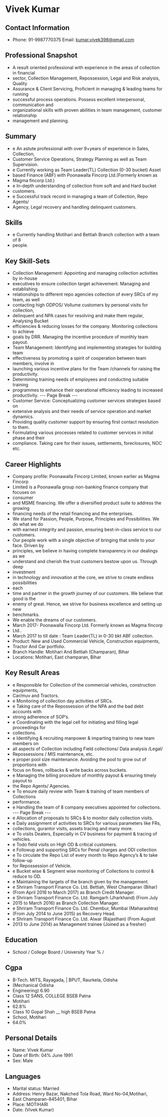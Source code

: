 # Vivek Kumar

## Contact Information

* Phone: 91-9987770375 Email: kumar.vivek398@qmail.com


## Professional Snapshot

* A result oriented professional with experience in the areas of collection in financial
* sector, Collection Management, Repossession, Legal and Risk analysis, Quality
* Assurance & Client Servicing, Proficient in managing & leading teams for running
* successful process operations. Possess excellent interpersonal, communication and
* organizational skills with proven abilities in team management, customer relationship
* management and planning.


## Summary

* e An astute professional with over 9+years of experience in Sales, Collection,
* Customer Service Operations, Strategy Planning as well as Team Supervision.
* e Currently working as Team Leader(TL) Collection (0-30 bucket) Asset
* based Finance (ABF) with Poonawalla Fincorp Ltd.(Formerly known as
* Magma fincorp Ltd.)
* e In-depth understanding of collection from soft and and Hard bucket
* customers.
* e Successful track record in managing a team of Collection, Repo Agents/
* Agency, Legal recovery and handling delinquent customers.


## Skills

* e Currently handling Motihari and Bettiah Branch collection with a team of 8
* people.


## Key Skill-Sets

* Collection Management: Appointing and managing collection activities by in-house
* executives to ensure collection target achievement. Managing and establishing
* relationships to different repo agencies collection of every SRCs of my team, as well
* contacting high ODPOS/ Vollume customers by personal visits for collection,
* delinquent and NPA cases for resolving and make them regular, Analysing Bucket
* efficiencies & reducing losses for the company. Monitoring collections to achieve
* goals by DRR. Managing the incentive procedure of monthly team payout.
* Team Management: Identifying and implementing strategies for building team
* effectiveness by promoting a spirit of cooperation between team members, involve in
* launching various incentive plans for the Team /channels for raising the productivity.
* Determining training needs of employees and conducting suitable training
* programmes to enhance their operational efficiency leading to increased productivity.
--- Page Break ---
* Customer Service: Conceptualizing customer services strategies based on
* extensive analysis and their needs of service operation and market dynamics.
* Providing quality customer support by ensuring first contact resolution to them.
* Formulating various processes related to customer services in initial phase and their
* compliance. Taking care for their issues, settlements, foreclosures, NOC etc.


## Career Highlights

* Company profile: Poonawalla Fincorp Limited, known earlier as Magma Fincorp
* Limited is a Poonawalla group non-banking finance company that focuses on
* consumer
* and MSME financing. We offer a diversified product suite to address the growing
* financing needs of the retail financing and the enterprises.
* We stand for Passion, People, Purpose, Principles and Possibilities. We do what we do
* with earnest integrity and passion, ensuring best-in-class service to our customers.
* Our people work with a single objective of bringing that smile to your face. Driven by
* principles, we believe in having complete transparency in our dealings as we
* understand and cherish the trust customers bestow upon us. Through deep
* investment
* in technology and innovation at the core, we strive to create endless possibilities
* each
* time and partner in the growth journey of our customers. We believe that good is the
* enemy of great. Hence, we strive for business excellence and setting up new
* benchmarks.
* We enable the dreams of our customers.
* March 2017- Poonawalla Fincorp Ltd. Formerly known as Magma fincorp
* Ltd..
* March 2017 to till date : Team Leader(TL) in 0-30 bkt ABF collection.
* Product: New and Used Commercial Vehicle, Construction equipments,
* Tractor And Car portfolio.
* Branch Handle: Motihari And Bettiah (Champaran), Bihar
* Locations: Motihari, East champaran, Bihar


## Key Result Areas

* e Responsible for Collection of the commercial vehicles, construction equipments,
* Car/muv and Tractors.
* e Monitoring of collection day activities of SRCs.
* e Taking care of the Repossession of the NPA and the bad debt accounts with
* strong adherence of SOP’s.
* e Coordinating with the legal cell for initiating and filling legal proceedings for
* collections.
* e Identifying & recruiting manpower & imparting training to new team members on
* all aspects of Collection including Field collections/ Data analysis /Legal/
* Repossessions / MIS maintenance, etc.
* e proper pool size maintenance. Avoiding the pool to grow out of proportions with
* focus on flows, rollbacks & write backs across buckets.
* e Managing the billing procedure of monthly payout & ensuring timely payout to
* the Repo Agents/ Agencies.
* e To ensure daily review with Team & training of team members of Collections
* performance.
* e Handling the team of 8 company executives appointed for collections.
--- Page Break ---
* e Allocation of proposals to SRCs & to monitor daily collection visits.
* e Daily assignment of activities to SRCs for various parameters like FRs,
* collections, gurantor visits, assets tracing and many more.
* e To visits Dealers, Especially in CV business for payment & tracing of vehicles.
* e Todo field visits on High OD & critical customers.
* e Followup and supporting SRCs for Penal charges and ODI collection
* e To circulate the Repo List of every month to Repo Agency’s & to take follow-up
* for Repossession of Vehicle.
* e Bucket wise & Segment wise monitoring of Collections to control & reduce to OD.
* e Maintaining the targets of the branch given by the management.
* e Shriram Transport Finance Co. Ltd. Bettiah, West Champaran (Bihar)
* (From April 2016 to March 2017) as Branch Credit Manager.
* e Shriram Transport Finance Co. Ltd. Ramgarh (Jharkhand) (From July
* 2015 to March 2016) as Branch Collection Manager.
* e Shriram Transport Finance Co. Ltd. Chembur, Mumbai (Maharashtra)
* (From July 2014 to June 2015) as Recovery Head.
* e Shriram Transport Finance Co. Ltd. Alwar (Rajasthan) (From August
* 2013 to June 2014) as Management trainee (Joined as a fresher)


## Education

* School / College Board / University Year % /


## Cgpa

* B-Tech. MITS, Rayagada, | BPUT, Raurkela, Odisha
* (Mechanical Odisha
* Engineering) 6.90
* Class 12 SANS, COLLEGE BSEB Patna
* Motihari
* 62.8%
* Class 10 Gopal Shah __ high BSEB Patna
* School, Motihari
* 64.0%


## Personal Details

* Name: Vivek Kumar
* Date of Birth: 04% June 1991
* Sex: Male


## Languages

* Marital status: Married
* Address: Henry Bazar, Nakched Tola Road, Ward No-04,Motihari,
* East Champaran-845401, Bihar
* Place: MOTIHARI
* Date: (Vivek Kumar)

